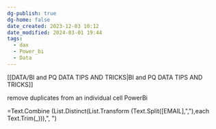 ```yaml
---
dg-publish: true
dg-home: false
date_created: 2023-12-03 10:12
date_modified: 2024-03-01 19:44
tags:
  - dax
  - Power_bi
  - Data
---
```

[[DATA/BI and PQ DATA TIPS AND TRICKS\|BI and PQ DATA TIPS AND TRICKS]]

remove duplicates from an individual cell PowerBi


=Text.Combine (List.Distinct(List.Transform (Text.Split([EMAIL],","),each Text.Trim(_))),", ")